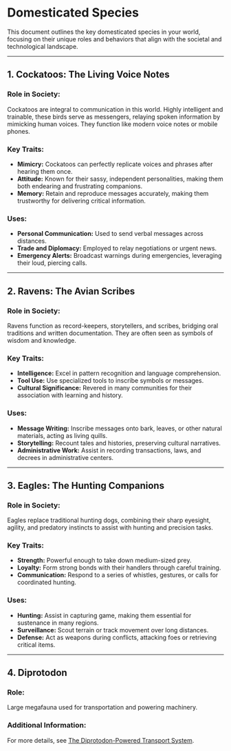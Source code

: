 # **Domesticated Species**

This document outlines the key domesticated species in your world, focusing on their unique roles and behaviors that align with the societal and technological landscape.

---

## **1. Cockatoos: The Living Voice Notes**

### **Role in Society:**

Cockatoos are integral to communication in this world. Highly intelligent and trainable, these birds serve as messengers, relaying spoken information by mimicking human voices. They function like modern voice notes or mobile phones.

### **Key Traits:**

- **Mimicry:** Cockatoos can perfectly replicate voices and phrases after hearing them once.
- **Attitude:** Known for their sassy, independent personalities, making them both endearing and frustrating companions.
- **Memory:** Retain and reproduce messages accurately, making them trustworthy for delivering critical information.

### **Uses:**

- **Personal Communication:** Used to send verbal messages across distances.
- **Trade and Diplomacy:** Employed to relay negotiations or urgent news.
- **Emergency Alerts:** Broadcast warnings during emergencies, leveraging their loud, piercing calls.

---

## **2. Ravens: The Avian Scribes**

### **Role in Society:**

Ravens function as record-keepers, storytellers, and scribes, bridging oral traditions and written documentation. They are often seen as symbols of wisdom and knowledge.

### **Key Traits:**

- **Intelligence:** Excel in pattern recognition and language comprehension.
- **Tool Use:** Use specialized tools to inscribe symbols or messages.
- **Cultural Significance:** Revered in many communities for their association with learning and history.

### **Uses:**

- **Message Writing:** Inscribe messages onto bark, leaves, or other natural materials, acting as living quills.
- **Storytelling:** Recount tales and histories, preserving cultural narratives.
- **Administrative Work:** Assist in recording transactions, laws, and decrees in administrative centers.

---

## **3. Eagles: The Hunting Companions**

### **Role in Society:**

Eagles replace traditional hunting dogs, combining their sharp eyesight, agility, and predatory instincts to assist with hunting and precision tasks.

### **Key Traits:**

- **Strength:** Powerful enough to take down medium-sized prey.
- **Loyalty:** Form strong bonds with their handlers through careful training.
- **Communication:** Respond to a series of whistles, gestures, or calls for coordinated hunting.

### **Uses:**

- **Hunting:** Assist in capturing game, making them essential for sustenance in many regions.
- **Surveillance:** Scout terrain or track movement over long distances.
- **Defense:** Act as weapons during conflicts, attacking foes or retrieving critical items.

---

## **4. Diprotodon**

### **Role:**

Large megafauna used for transportation and powering machinery.

### **Additional Information:**

For more details, see [The Diprotodon-Powered Transport System](#).
